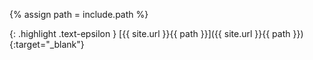 <!-- LOCATION -->
<!-- _includes/components/ -->

<!-- INCLUDE -->
<!-- components/reference.md -->

<!-- VARIABLES -->
<!-- path: {RELATIVE_PATH} -->

{% assign path = include.path %}

{: .highlight .text-epsilon }
[{{ site.url }}{{ path }}]({{ site.url }}{{ path }}){:target="\_blank"}
